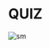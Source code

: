 # QUIZ 
![sm](https://user-images.githubusercontent.com/96374042/196055809-c09a7142-1536-4176-8a4d-409dc4552c29.gif)
